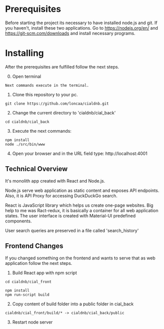 # Prerequisites

Before starting the project its necessary to have installed node.js and git.
If you haven't, install these two applications.
Go to https://nodejs.org/en/ and https://git-scm.com/downloads and install necessary programs.

# Installing

After the prerequisites are fulfilled follow the next steps.

0. Open terminal
```
Next commands execute in the terminal.
```
1. Clone this repository to your pc.
```
git clone https://github.com/loncaa/cialdnb.git
```
2. Change the current directory to 'cialdnb/cial_back'
```
cd cialdnb/cial_back
```
3. Execute the next commands:
```
npm install
node ./src/bin/www
```
4. Open your browser and in the URL field type: http://localhost:4001

## Technical Overview

It's monolith app created with React and Node.js.

Node.js serve web application as static content and exposes API endpoints.
Also, it is API Proxy for accessing DuckDuckGo search.

React is JavaScript library which helps us create one-page websites.
Big help to me was Ract-redux, it is basically a container for all web application states.
The user interface is created with Material-UI predefined components.

User search queries are preserved in a file called 'search_history'

## Frontend Changes

If you changed something on the frontend and wants to serve that as web application follow the next steps.

1. Build React app with npm script
```
cd cialdnb/cial_front

npm install
npm run-script build
```
2. Copy content of build folder into a public folder in cial_back
```
cialdnb/cial_front/build/* -> cialdnb/cial_back/public
```
3. Restart node server